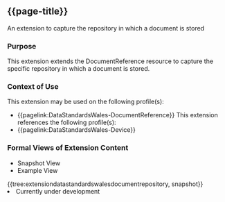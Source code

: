 <div class="warning"><span class="ImplementWarn"></span></div>

## {{page-title}}
An extension to capture the repository in which a document is stored

### Purpose
This extension extends the DocumentReference resource to capture the specific repository in which a document is stored.

### Context of Use
This extension may be used on the following profile(s):
* {{pagelink:DataStandardsWales-DocumentReference}}
This extension references the following profile(s):
* {{pagelink:DataStandardsWales-Device}}

### Formal Views of Extension Content
<div class="tab-wrap">
  <ul class="tab-head">
    <li class="tablink tab-active" onclick="openCity(this,'tabsnap')" data-target="tabsnap">
      Snapshot View
    </li>
    <li class="tablink" onclick="openCity(this,'tabeg')" data-target="tabeg">
      Example View
    </li>
  </ul>
  <div class="tab-main">
    <div id="tabsnap" class="tabcontent active">      
      {{tree:extensiondatastandardswalesdocumentrepository, snapshot}}
    </div>
    <div id="tabeg" class="tabcontent">
      <list>
         <li>Currently under development</li>
      </list>
    </div>
  </div>
</div>